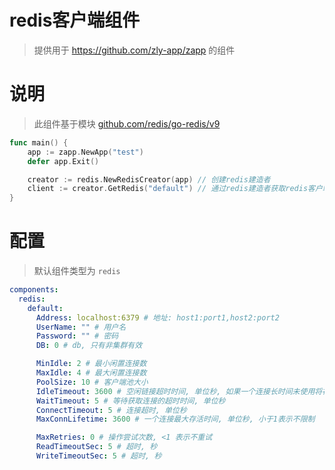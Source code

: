 
# redis客户端组件

> 提供用于 https://github.com/zly-app/zapp 的组件

# 说明

> 此组件基于模块 [github.com/redis/go-redis/v9](https://github.com/go-redis/redis)

```go
func main() {
    app := zapp.NewApp("test")
    defer app.Exit()

    creator := redis.NewRedisCreator(app) // 创建redis建造者
    client := creator.GetRedis("default") // 通过redis建造者获取redis客户端
}
```

# 配置

> 默认组件类型为 `redis`

```yaml
components:
  redis:
    default:
      Address: localhost:6379 # 地址: host1:port1,host2:port2
      UserName: "" # 用户名                     
      Password: "" # 密码
      DB: 0 # db, 只有非集群有效

      MinIdle: 2 # 最小闲置连接数
      MaxIdle: 4 # 最大闲置连接数
      PoolSize: 10 # 客户端池大小
      IdleTimeout: 3600 # 空闲链接超时时间, 单位秒, 如果一个连接长时间未使用将被视为连接无效, 小于1表示永不超时
      WaitTimeout: 5 # 等待获取连接的超时时间, 单位秒
      ConnectTimeout: 5 # 连接超时, 单位秒
      MaxConnLifetime: 3600 # 一个连接最大存活时间, 单位秒, 小于1表示不限制

      MaxRetries: 0 # 操作尝试次数, <1 表示不重试
      ReadTimeoutSec: 5 # 超时, 秒
      WriteTimeoutSec: 5 # 超时, 秒
```
